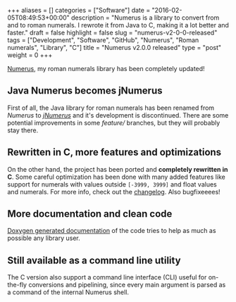 +++
aliases      = []
categories   = ["Software"]
date         = "2016-02-05T08:49:53+00:00"
description  = "Numerus is a library to convert from and to roman numerals. I rewrote it from Java to C, making it a lot better and faster."
draft        = false
highlight    = false
slug         = "numerus-v2-0-0-released"
tags         = ["Development", "Software", "GitHub", "Numerus", "Roman numerals", "Library", "C"]
title        = "Numerus v2.0.0 released"
type         = "post"
weight       = 0
+++


[Numerus](https://github.com/TheMatjaz/Numerus), my roman numerals library has
been completely updated!


## Java Numerus becomes jNumerus

First of all, the Java library for roman numerals has been renamed from
_Numerus_ to _[jNumerus](https://github.com/TheMatjaz/jNumerus)_ and it's
development is discontinued. There are some potential improvements in some
_feature/_ branches, but they will probably stay there.


## Rewritten in C, more features and optimizations

On the other hand, the project has been ported and **completely rewritten in
C**. Some careful optimization has been done with many added features like
support for numerals with values outside `[-3999, 3999]` and float values and
numerals. For more info, check out the
[changelog](https://github.com/TheMatjaz/Numerus/blob/master/CHANGELOG.md). Also
bugfixeeees!


## More documentation and clean code

[Doxygen generated documentation](http://thematjaz.github.io/Numerus/) of the
code tries to help as much as possible any library user.


## Still available as a command line utility

The C version also support a command line interface (CLI) useful for on-the-fly
conversions and pipelining, since every main argument is parsed as a command of
the internal Numerus shell.

